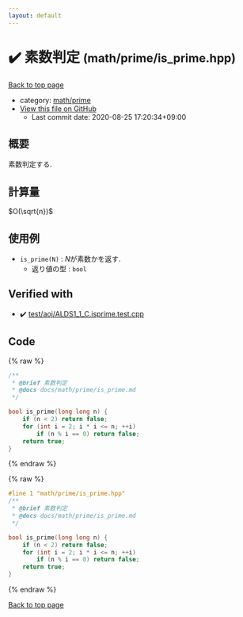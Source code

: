 ```yaml
---
layout: default
---
```


<!-- mathjax config similar to math.stackexchange -->
<script type="text/javascript" async
  src="https://cdnjs.cloudflare.com/ajax/libs/mathjax/2.7.5/MathJax.js?config=TeX-MML-AM_CHTML">
</script>
<script type="text/x-mathjax-config">
  MathJax.Hub.Config({
    TeX: { equationNumbers: { autoNumber: "AMS" }},
    tex2jax: {
      inlineMath: [ ['$','$'] ],
      processEscapes: true
    },
    "HTML-CSS": { matchFontHeight: false },
    displayAlign: "left",
    displayIndent: "2em"
  });
</script>

<script type="text/javascript" src="https://cdnjs.cloudflare.com/ajax/libs/jquery/3.4.1/jquery.min.js"></script>
<script src="https://cdn.jsdelivr.net/npm/jquery-balloon-js@1.1.2/jquery.balloon.min.js" integrity="sha256-ZEYs9VrgAeNuPvs15E39OsyOJaIkXEEt10fzxJ20+2I=" crossorigin="anonymous"></script>
<script type="text/javascript" src="../../../assets/js/copy-button.js"></script>
<link rel="stylesheet" href="../../../assets/css/copy-button.css" />


# :heavy_check_mark: 素数判定 <small>(math/prime/is_prime.hpp)</small>

<a href="../../../index.html">Back to top page</a>

* category: <a href="../../../index.html#284ec5e6a3c30a992cd88179b43d3dce">math/prime</a>
* <a href="{{ site.github.repository_url }}/blob/master/math/prime/is_prime.hpp">View this file on GitHub</a>
    - Last commit date: 2020-08-25 17:20:34+09:00




## 概要

素数判定する.

## 計算量

$O(\sqrt{n})$

## 使用例

* `is_prime(N)` : $N$が素数かを返す.
  * 返り値の型 : `bool`


## Verified with

* :heavy_check_mark: <a href="../../../verify/test/aoj/ALDS1_1_C.isprime.test.cpp.html">test/aoj/ALDS1_1_C.isprime.test.cpp</a>


## Code

<a id="unbundled"></a>
{% raw %}
```cpp
/**
 * @brief 素数判定
 * @docs docs/math/prime/is_prime.md
 */

bool is_prime(long long n) {
    if (n < 2) return false;
    for (int i = 2; i * i <= n; ++i)
        if (n % i == 0) return false;
    return true;
}

```
{% endraw %}

<a id="bundled"></a>
{% raw %}
```cpp
#line 1 "math/prime/is_prime.hpp"
/**
 * @brief 素数判定
 * @docs docs/math/prime/is_prime.md
 */

bool is_prime(long long n) {
    if (n < 2) return false;
    for (int i = 2; i * i <= n; ++i)
        if (n % i == 0) return false;
    return true;
}

```
{% endraw %}

<a href="../../../index.html">Back to top page</a>

